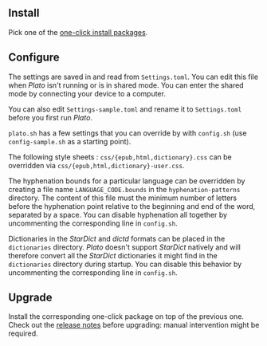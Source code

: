 ## Install

Pick one of the [one-click install packages](https://www.mobileread.com/forums/showthread.php?t=314220).

## Configure

The settings are saved in and read from `Settings.toml`. You can edit this file when *Plato* isn't running or is in shared mode. You can enter the shared mode by connecting your device to a computer.

You can also edit `Settings-sample.toml` and rename it to `Settings.toml` before you first run *Plato*.

`plato.sh` has a few settings that you can override by with `config.sh` (use `config-sample.sh` as a starting point).

The following style sheets : `css/{epub,html,dictionary}.css` can be overridden via `css/{epub,html,dictionary}-user.css`.

The hyphenation bounds for a particular language can be overridden by creating a file name `LANGUAGE_CODE.bounds` in the `hyphenation-patterns` directory. The content of this file must the minimum number of letters before the hyphenation point relative to the beginning and end of the word, separated by a space. You can disable hyphenation all together by uncommenting the corresponding line in `config.sh`.

Dictionaries in the *StarDict* and *dictd* formats can be placed in the `dictionaries` directory. *Plato* doesn't support *StarDict* natively and will therefore convert all the *StarDict* dictionaries it might find in the `dictionaries` directory during startup. You can disable this behavior by uncommenting the corresponding line in `config.sh`.

## Upgrade

Install the corresponding one-click package on top of the previous one. Check out the [release notes](https://github.com/baskerville/plato/releases) before upgrading: manual intervention might be required.
